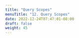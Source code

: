 ```yaml
---
title: "Query Scopes"
menuTitle: "12. Query Scopes"
date: 2022-12-24T07:47:01-08:00
draft: false
weight: 45
---
```




